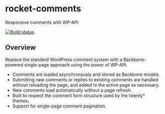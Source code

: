# rocket-comments
Responsive comments with WP-API

[![Build status](https://api.travis-ci.org/scotchfield/rocket-comments.svg?branch=master)](https://travis-ci.org/scotchfield/rocket-comments)

## Overview
Replace the standard WordPress comment system with a Backbone-powered single-page approach using the power of WP-API.

- Comments are loaded asynchronously and stored as Backbone models.
- Submitting new comments or replies to existing comments are handled without reloading the page, and added to the active page as necessary.
- New comments load automatically without a page refresh.
- Built to respect the comment form structure used by the twenty* themes.
- Support for single-page comment pagination.